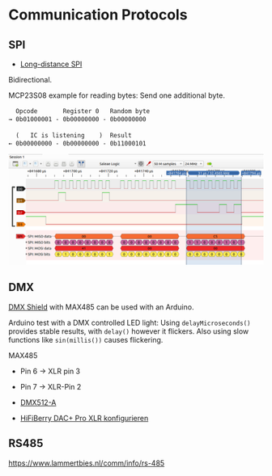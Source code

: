 # Communication Protocols


## SPI

* [Long-distance SPI](http://www.ti.com/lit/an/slyt441/slyt441.pdf)

Bidirectional.

MCP23S08 example for reading bytes: Send one additional byte.

```
  Opcode       Register 0   Random byte
→ 0b01000001 - 0b00000000 - 0b00000000

  (   IC is listening    )  Result
← 0b00000000 - 0b00000000 - 0b11000101
```

![MCP23S08 with SPI](Pictures/pulseview-spi-mcp23s08.png)


## DMX

[DMX Shield](http://www.mathertel.de/Arduino/DMXShield.aspx) with MAX485
can be used with an Arduino.

Arduino test with a DMX controlled LED light:
Using `delayMicroseconds()` provides stable results, with `delay()` however it flickers.
Also using slow functions like `sin(millis())` causes flickering.

MAX485

* Pin 6 → XLR pin 3
* Pin 7 → XLR-Pin 2


* [DMX512-A](https://opendmx.net/index.php/DMX512-A)
* [HiFiBerry DAC+ Pro XLR konfigurieren](https://www.hifiberry.com/build/documentation/configuring-linux-3-18-x/)


## RS485

https://www.lammertbies.nl/comm/info/rs-485

